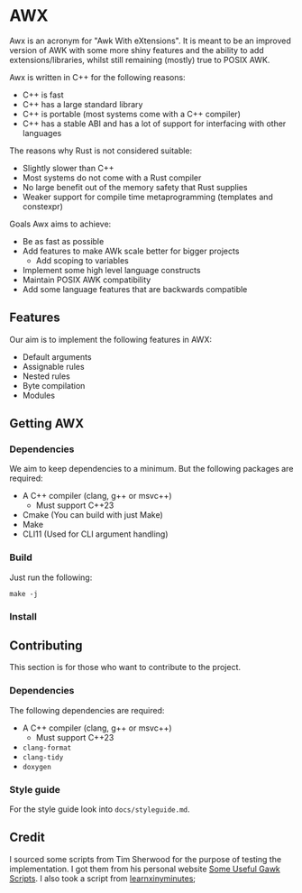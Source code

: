 # AWX

Awx is an acronym for "Awk With eXtensions".
It is meant to be an improved version of AWK with some more shiny features and the ability to add extensions/libraries, whilst still remaining (mostly) true to POSIX AWK.

Awx is written in C++ for the following reasons:

- C++ is fast
- C++ has a large standard library
- C++ is portable (most systems come with a C++ compiler)
- C++ has a stable ABI and has a lot of support for interfacing with other languages

The reasons why Rust is not considered suitable:

- Slightly slower than C++
- Most systems do not come with a Rust compiler
- No large benefit out of the memory safety that Rust supplies
- Weaker support for compile time metaprogramming (templates and constexpr)

Goals Awx aims to achieve:

- Be as fast as possible
- Add features to make AWk scale better for bigger projects
  - Add scoping to variables
- Implement some high level language constructs
- Maintain POSIX AWK compatibility
- Add some language features that are backwards compatible

## Features

Our aim is to implement the following features in AWX:

- Default arguments
- Assignable rules
- Nested rules
- Byte compilation
- Modules

## Getting AWX

### Dependencies

We aim to keep dependencies to a minimum.
But the following packages are required:

- A C++ compiler (clang, g++ or msvc++)
  - Must support C++23
- Cmake (You can build with just Make)
- Make
- CLI11 (Used for CLI argument handling)

### Build

Just run the following:

```
make -j
```

### Install

## Contributing

This section is for those who want to contribute to the project.

### Dependencies

The following dependencies are required:

- A C++ compiler (clang, g++ or msvc++)
  - Must support C++23
- `clang-format`
- `clang-tidy`
- `doxygen`

### Style guide

For the style guide look into `docs/styleguide.md`.

## Credit

I sourced some scripts from Tim Sherwood for the purpose of testing the implementation.
I got them from his personal website [Some Useful Gawk Scripts](https://sites.cs.ucsb.edu/~sherwood/awk/).
I also took a script from [learnxinyminutes](https://learnxinyminutes.com/docs/awk/);
